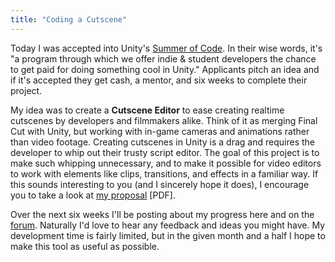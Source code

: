 ```yaml
---
title: "Coding a Cutscene"
---
```


Today I was accepted into Unity's [Summer of Code](http://www.unity3d.com/usc/). In their wise words, it's "a program through which we offer indie & student developers the chance to get paid for doing something cool in Unity." Applicants pitch an idea and if it's accepted they get cash, a mentor, and six weeks to complete their project.

My idea was to create a **Cutscene Editor** to ease creating realtime cutscenes by developers and filmmakers alike. Think of it as merging Final Cut with Unity, but working with in-game cameras and animations rather than video footage. Creating cutscenes in Unity is a drag and requires the developer to whip out their trusty script editor. The goal of this project is to make such whipping unnecessary, and to make it possible for video editors to work with elements like clips, transitions, and effects in a familiar way. If this sounds interesting to you (and I sincerely hope it does), I encourage you to take a look at [my proposal](https://s3.amazonaws.com/matthewminer/usc-proposal.pdf) [PDF].

Over the next six weeks I'll be posting about my progress here and on the [forum](http://forum.unity3d.com/). Naturally I'd love to hear any feedback and ideas you might have. My development time is fairly limited, but in the given month and a half I hope to make this tool as useful as possible.
